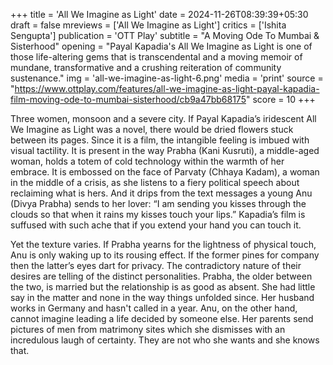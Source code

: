 +++
title = 'All We Imagine as Light'
date = 2024-11-26T08:39:39+05:30
draft = false
mreviews = ['All We Imagine as Light']
critics = ['Ishita Sengupta']
publication = 'OTT Play'
subtitle = "A Moving Ode To Mumbai & Sisterhood"
opening = "Payal Kapadia's All We Imagine as Light is one of those life-altering gems that is transcendental and a moving memoir of mundane, transformative and a crushing reiteration of community sustenance."
img = 'all-we-imagine-as-light-6.png'
media = 'print'
source = "https://www.ottplay.com/features/all-we-imagine-as-light-payal-kapadia-film-moving-ode-to-mumbai-sisterhood/cb9a47bb68175"
score = 10
+++

Three women, monsoon and a severe city. If Payal Kapadia’s iridescent All We Imagine as Light was a novel, there would be dried flowers stuck between its pages. Since it is a film, the intangible feeling is imbued with visual tactility. It is present in the way Prabha (Kani Kusruti), a middle-aged woman, holds a totem of cold technology within the warmth of her embrace. It is embossed on the face of Parvaty (Chhaya Kadam), a woman in the middle of a crisis, as she listens to a fiery political speech about reclaiming what is hers. And it drips from the text messages a young Anu (Divya Prabha) sends to her lover: “I am sending you kisses through the clouds so that when it rains my kisses touch your lips.” Kapadia’s film is suffused with such ache that if you extend your hand you can touch it.

Yet the texture varies. If Prabha yearns for the lightness of physical touch, Anu is only waking up to its rousing effect. If the former pines for company then the latter’s eyes dart for privacy. The contradictory nature of their desires are telling of the distinct personalities. Prabha, the older between the two, is married but the relationship is as good as absent. She had little say in the matter and none in the way things unfolded since. Her husband works in Germany and hasn't called in a year. Anu, on the other hand, cannot imagine leading a life decided by someone else. Her parents send pictures of men from matrimony sites which she dismisses with an incredulous laugh of certainty. They are not who she wants and she knows that.
